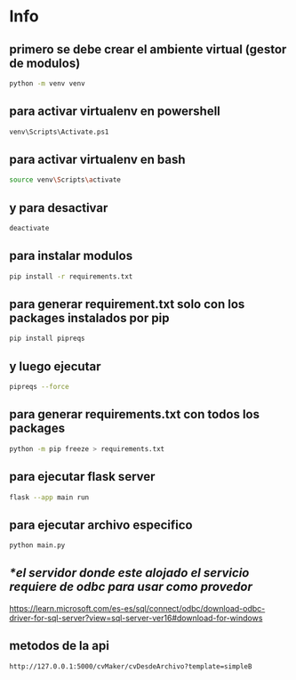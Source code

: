 # Info

## primero se debe crear el ambiente virtual (gestor de modulos)
```sh
python -m venv venv
```
## para activar virtualenv en powershell
```sh
venv\Scripts\Activate.ps1
```
## para activar virtualenv en bash
```sh
source venv\Scripts\activate
```

## y para desactivar
```sh
deactivate
```

## para instalar modulos
```sh
pip install -r requirements.txt
```
## para generar requirement.txt solo con los packages instalados por pip
```sh
pip install pipreqs
```
## y luego ejecutar
```sh
pipreqs --force
```

## para generar requirements.txt con todos los packages
```sh
python -m pip freeze > requirements.txt
```

## para ejecutar flask server
```sh
flask --app main run
```

## para ejecutar archivo especifico
```sh
python main.py
```

## _*el servidor donde este alojado el servicio requiere de odbc para usar como provedor_
https://learn.microsoft.com/es-es/sql/connect/odbc/download-odbc-driver-for-sql-server?view=sql-server-ver16#download-for-windows


## metodos de la api
```
http://127.0.0.1:5000/cvMaker/cvDesdeArchivo?template=simpleB
```

